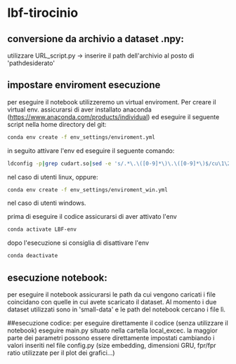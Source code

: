 # lbf-tirocinio

## conversione da archivio a dataset .npy:<br>
utilizzare URL_script.py -> inserire il path dell'archivio al posto di 'pathdesiderato'

## impostare enviroment esecuzione
per eseguire il notebook utilizzeremo un virtual enviroment. Per creare il virtual env. assicurarsi di aver installato anaconda (https://www.anaconda.com/products/individual) ed eseguire il seguente script nella home directory del git:
```bash
conda env create -f env_settings/enviroment.yml 
```
in seguito attivare l'env ed eseguire il seguente comando:

```bash
ldconfig -p|grep cudart.so|sed -e 's/.*\.\([0-9]*\)\.\([0-9]*\)$/cu\1\2/'
```
nel caso di utenti linux, oppure:
```bash
conda env create -f env_settings/enviroment_win.yml 
```
nel caso di utenti windows.

prima di eseguire il codice assicurarsi di aver attivato l'env  
```bash 
conda activate LBF-env
``` 

dopo l'esecuzione si consiglia di disattivare l'env 
```bash 
conda deactivate
```

## esecuzione notebook: 
per eseguire il notebook assicurarsi le path da cui vengono caricati i file coincidano con quelle in cui avete scaricato il dataset. Al momento i due dataset utilizzati sono in 'small-data' e le path del notebook cercano i file lì.

##esecuzione codice:
per eseguire direttamente il codice (senza utilizzare il notebook) eseguire main.py situato nella cartella local_excec. la maggior parte dei parametri possono essere direttamente impostati cambiando i valori inseriti nel file config.py (size embedding, dimensioni GRU, fpr/fpr ratio utilizzate per il plot dei grafici...)
